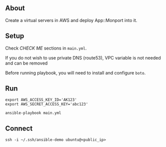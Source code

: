 ## About

Create a virtual servers in AWS and deploy App::Monport into it.

## Setup

Check *CHECK ME* sections in `main.yml`.

If you do not wish to use private DNS (route53), VPC variable is not
needed and can be removed

Before running playbook, you will need to install and configure `boto`.

## Run

    export AWS_ACCESS_KEY_ID='AK123'
    export AWS_SECRET_ACCESS_KEY='abc123'

    ansible-playbook main.yml

## Connect

    ssh -i ~/.ssh/ansible-demo ubuntu@<public_ip>
